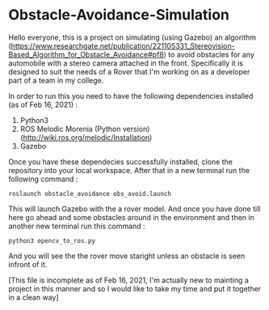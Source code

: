 # Obstacle-Avoidance-Simulation

Hello everyone, this is a project on simulating (using Gazebo) an algorithm (https://www.researchgate.net/publication/221105331_Stereovision-Based_Algorithm_for_Obstacle_Avoidance#pf8) to avoid obstacles for any automobile with a stereo camera attached in the front.
Specifically it is designed to suit the needs of a Rover that I'm working on as a developer part of a team in my college. 

In order to run this you need to have the following dependencies installed (as of Feb 16, 2021) :
1. Python3
2. ROS Melodic Morenia (Python version) (http://wiki.ros.org/melodic/Installation) 
3. Gazebo

Once you have these dependecies successfully installed, clone the repository into your local workspace. After that in a new terminal run the following command :

`roslaunch obstacle_avoidance obs_avoid.launch`

This will launch Gazebo with the a rover model. And once you have done till here go ahead and some obstacles around in the environment and then in another new terminal run this command :

`python3 opencv_to_ros.py`

And you will see the the rover move staright unless an obstacle is seen infront of it.

[This file is incomplete as of Feb 16, 2021, I'm actually new to mainting a project in this manner and so I would like to take my time and put it together in a clean way]
